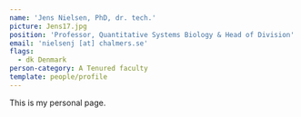 ```yaml
---
name: 'Jens Nielsen, PhD, dr. tech.'
picture: Jens17.jpg
position: 'Professor, Quantitative Systems Biology & Head of Division'
email: 'nielsenj [at] chalmers.se'
flags:
  - dk Denmark
person-category: A Tenured faculty
template: people/profile
---
```

This is my personal page.
